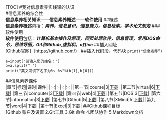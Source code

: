 [TOC]
#我对信息素养实践课的认识  
#信息素养的综合性  
**信息素养相关知识**——**信息素养概述**——**软件使用**
##概述  
**信息素养概述**包括：***素养，信息意识，信息能力，信息检索，学术论文规范***
###软件使用  
**软件使用**包括：***计算机基本操作及原理，网页处理软件，信息管理，常用DOS命令，思维导图，Git和Github,虚拟机，office***
##插入网址  
[Github官网]（https://github.com/）
##插入代码段，代码块 
`print("信息素养“)`
```
a=input("请输入您的姓名：")
b=a.split(" ")
print("英文习惯下名字为%s %s"%(b[1],b[0]))
```
##信息素养课件  
|章节|标题|课时|课件|
|:-:|:-|-:|:-:|
|第一节|course|3|[下载](D:\信息素养课件\01-course-verview.pptx)|
|第二节|virtual|6|[下载](D:\信息素养课件\02-virtual-machine.pptx)|
|第三节|computer|3|[下载](D:\信息素养课件\03-computer-operation-and-managerment.ppt)|
|第四节|web|4|[下载](D:\信息素养课件\04-web-browser-processes.ppt)|
|第五节|DOS|3|[下载](D:\信息素养课件\05-DOS.pptx)|
|第六节|information|3|[下载](D:\信息素养课件\06-information-management.ppt)|
|第七节|Github|5|[下载](D:\信息素养课件\07-Github.pptx)|
|第八节|XMind|5|[下载](D:\信息素养课件\08-XMind.pptx)|
|第九节|word|4|[下载](D:\信息素养课件\09-word.ppt)|
|第十节|Excel|3|[下载](D:\信息素养课件\10-Excel.ppt)|
##Github课程目标  
1Github 账户及设置
2.Git工具
3.Git 命令
4.团队协作
5.Markdown文档